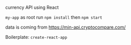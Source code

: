 currency API using React

```my-app``` as root
run ```npm install```
then ```npm start```

data is coming from
https://min-api.cryptocompare.com/

Boilerplate: ```create-react-app```

